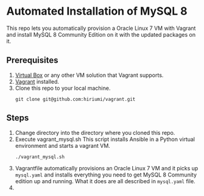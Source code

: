 # Automated Installation of MySQL 8
This repo lets you automatically provision a Oracle Linux 7 VM with Vagrant and install MySQL 8 Community Edition on it with the updated packages on it.
## Prerequisites
1. [Virtual Box](https://www.virtualbox.org/) or any other VM solution that Vagrant supports.
2. [Vagrant](https://www.vagrantup.com/) installed.
3. Clone this repo to your local machine.
    ```
    git clone git@github.com:hiriumi/vagrant.git
    ```

## Steps
1. Change directory into the directory where you cloned this repo.
2. Execute vagrant_mysql.sh This script installs Ansible in a Python virtual environment and starts a vagrant VM.
    ```
    ./vagrant_mysql.sh
    ```
3. Vagrantfile automatically provisions an Oracle Linux 7 VM and it picks up `mysql.yaml` and installs everything you need to get MySQL 8 Community edition up and running. What it does are all described in `mysql.yaml` file.
4. 